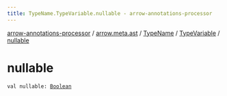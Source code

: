 ```yaml
---
title: TypeName.TypeVariable.nullable - arrow-annotations-processor
---
```


[arrow-annotations-processor](../../../index.html) / [arrow.meta.ast](../../index.html) / [TypeName](../index.html) / [TypeVariable](index.html) / [nullable](./nullable.html)

# nullable

`val nullable: `[`Boolean`](https://kotlinlang.org/api/latest/jvm/stdlib/kotlin/-boolean/index.html)
